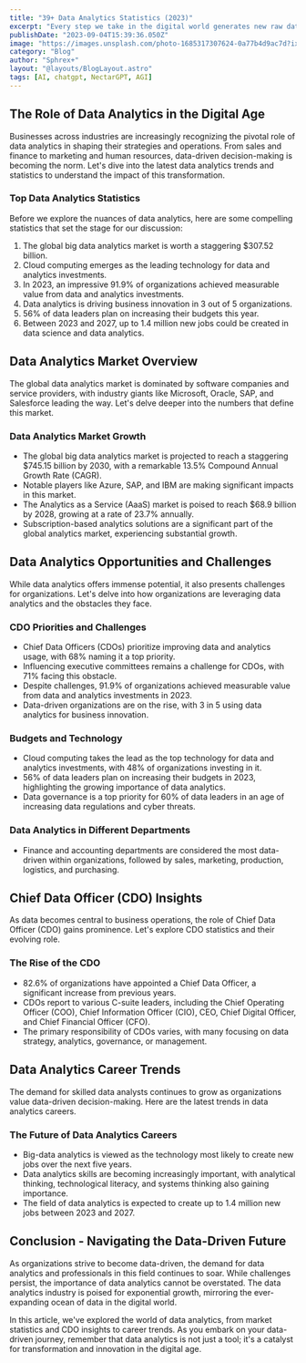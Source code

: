 ```yaml
---
title: "39+ Data Analytics Statistics (2023)"
excerpt: "Every step we take in the digital world generates new raw data for organizations to use. But when data is in its raw form, it’s hard for companies to gain actionable insights"
publishDate: "2023-09-04T15:39:36.050Z"
image: "https://images.unsplash.com/photo-1685317307624-0a77b4d9ac7d?ixlib=rb-4.0.3&ixid=M3wxMjA3fDB8MHxwaG90by1wYWdlfHx8fGVufDB8fHx8fA%3D%3D&auto=format&fit=crop&w=1376&q=80"
category: "Blog"
author: "Sphrex+"
layout: "@layouts/BlogLayout.astro"
tags: [AI, chatgpt, NectarGPT, AGI]
---
```


<h2 id="h2-the-role-of-data-analytics-in-the-digital-age"> The Role of Data Analytics in the Digital Age</h2>
<p>Businesses across industries are increasingly recognizing the pivotal role of data analytics in shaping their strategies and operations. From sales and finance to marketing and human resources, data-driven decision-making is becoming the norm. Let&#39;s dive into the latest data analytics trends and statistics to understand the impact of this transformation.</p>
<h3 id="h3-top-data-analytics-statistics"> Top Data Analytics Statistics</h3>
<p>Before we explore the nuances of data analytics, here are some compelling statistics that set the stage for our discussion:</p>
<ol>
<li>The global big data analytics market is worth a staggering $307.52 billion.</li>
<li>Cloud computing emerges as the leading technology for data and analytics investments.</li>
<li>In 2023, an impressive 91.9% of organizations achieved measurable value from data and analytics investments.</li>
<li>Data analytics is driving business innovation in 3 out of 5 organizations.</li>
<li>56% of data leaders plan on increasing their budgets this year.</li>
<li>Between 2023 and 2027, up to 1.4 million new jobs could be created in data science and data analytics.</li>
</ol>
<h2 id="h2-data-analytics-market-overview"> Data Analytics Market Overview</h2>
<p>The global data analytics market is dominated by software companies and service providers, with industry giants like Microsoft, Oracle, SAP, and Salesforce leading the way. Let&#39;s delve deeper into the numbers that define this market.</p>
<h3 id="h3-data-analytics-market-growth"> Data Analytics Market Growth</h3>
<ul>
<li>The global big data analytics market is projected to reach a staggering $745.15 billion by 2030, with a remarkable 13.5% Compound Annual Growth Rate (CAGR).</li>
<li>Notable players like Azure, SAP, and IBM are making significant impacts in this market.</li>
<li>The Analytics as a Service (AaaS) market is poised to reach $68.9 billion by 2028, growing at a rate of 23.7% annually.</li>
<li>Subscription-based analytics solutions are a significant part of the global analytics market, experiencing substantial growth.</li>
</ul>
<h2 id="h2-data-analytics-opportunities-and-challenges"> Data Analytics Opportunities and Challenges</h2>
<p>While data analytics offers immense potential, it also presents challenges for organizations. Let&#39;s delve into how organizations are leveraging data analytics and the obstacles they face.</p>
<h3 id="h3-cdo-priorities-and-challenges"> CDO Priorities and Challenges</h3>
<ul>
<li>Chief Data Officers (CDOs) prioritize improving data and analytics usage, with 68% naming it a top priority.</li>
<li>Influencing executive committees remains a challenge for CDOs, with 71% facing this obstacle.</li>
<li>Despite challenges, 91.9% of organizations achieved measurable value from data and analytics investments in 2023.</li>
<li>Data-driven organizations are on the rise, with 3 in 5 using data analytics for business innovation.</li>
</ul>
<h3 id="h3-budgets-and-technology"> Budgets and Technology</h3>
<ul>
<li>Cloud computing takes the lead as the top technology for data and analytics investments, with 48% of organizations investing in it.</li>
<li>56% of data leaders plan on increasing their budgets in 2023, highlighting the growing importance of data analytics.</li>
<li>Data governance is a top priority for 60% of data leaders in an age of increasing data regulations and cyber threats.</li>
</ul>
<h3 id="h3-data-analytics-in-different-departments"> Data Analytics in Different Departments</h3>
<ul>
<li>Finance and accounting departments are considered the most data-driven within organizations, followed by sales, marketing, production, logistics, and purchasing.</li>
</ul>
<h2 id="h2-chief-data-officer-cdo-insights"> Chief Data Officer (CDO) Insights</h2>
<p>As data becomes central to business operations, the role of Chief Data Officer (CDO) gains prominence. Let&#39;s explore CDO statistics and their evolving role.</p>
<h3 id="h3-the-rise-of-the-cdo"> The Rise of the CDO</h3>
<ul>
<li>82.6% of organizations have appointed a Chief Data Officer, a significant increase from previous years.</li>
<li>CDOs report to various C-suite leaders, including the Chief Operating Officer (COO), Chief Information Officer (CIO), CEO, Chief Digital Officer, and Chief Financial Officer (CFO).</li>
<li>The primary responsibility of CDOs varies, with many focusing on data strategy, analytics, governance, or management.</li>
</ul>
<h2 id="h2-data-analytics-career-trends"> Data Analytics Career Trends</h2>
<p>The demand for skilled data analysts continues to grow as organizations value data-driven decision-making. Here are the latest trends in data analytics careers.</p>
<h3 id="h3-the-future-of-data-analytics-careers"> The Future of Data Analytics Careers</h3>
<ul>
<li>Big-data analytics is viewed as the technology most likely to create new jobs over the next five years.</li>
<li>Data analytics skills are becoming increasingly important, with analytical thinking, technological literacy, and systems thinking also gaining importance.</li>
<li>The field of data analytics is expected to create up to 1.4 million new jobs between 2023 and 2027.</li>
</ul>
<h2 id="h2-conclusion-navigating-the-data-driven-future"> Conclusion - Navigating the Data-Driven Future</h2>
<p>As organizations strive to become data-driven, the demand for data analytics and professionals in this field continues to soar. While challenges persist, the importance of data analytics cannot be overstated. The data analytics industry is poised for exponential growth, mirroring the ever-expanding ocean of data in the digital world.</p>
<p>In this article, we&#39;ve explored the world of data analytics, from market statistics and CDO insights to career trends. As you embark on your data-driven journey, remember that data analytics is not just a tool; it&#39;s a catalyst for transformation and innovation in the digital age.</p>